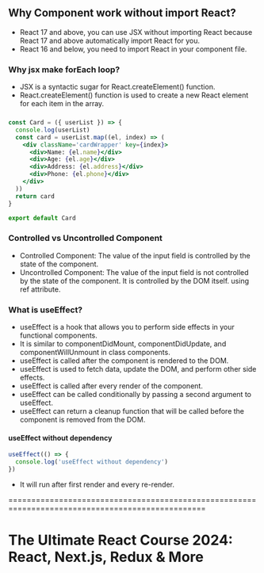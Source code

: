 ## Why Component work without import React?

- React 17 and above, you can use JSX without importing React because React 17 and above automatically import React for you.
- React 16 and below, you need to import React in your component file.

### Why jsx make forEach loop?

- JSX is a syntactic sugar for React.createElement() function.
- React.createElement() function is used to create a new React element for each item in the array.

###

```jsx
const Card = ({ userList }) => {
  console.log(userList)
  const card = userList.map((el, index) => (
    <div className='cardWrapper' key={index}>
      <div>Name: {el.name}</div>
      <div>Age: {el.age}</div>
      <div>Address: {el.address}</div>
      <div>Phone: {el.phone}</div>
    </div>
  ))
  return card
}

export default Card
```

### Controlled vs Uncontrolled Component

- Controlled Component: The value of the input field is controlled by the state of the component.
- Uncontrolled Component: The value of the input field is not controlled by the state of the component. It is controlled by the DOM itself. using ref attribute.

### What is useEffect?

- useEffect is a hook that allows you to perform side effects in your functional components.
- It is similar to componentDidMount, componentDidUpdate, and componentWillUnmount in class components.
- useEffect is called after the component is rendered to the DOM.
- useEffect is used to fetch data, update the DOM, and perform other side effects.
- useEffect is called after every render of the component.
- useEffect can be called conditionally by passing a second argument to useEffect.
- useEffect can return a cleanup function that will be called before the component is removed from the DOM.

#### useEffect without dependency

```jsx
useEffect(() => {
  console.log('useEffect without dependency')
})
```

- It will run after first render and every re-render.

=================================================================================================

# The Ultimate React Course 2024: React, Next.js, Redux & More
